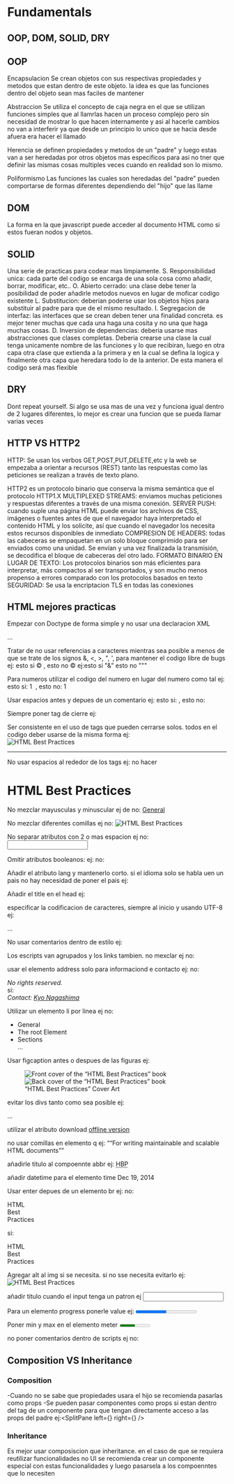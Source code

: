 # Fundamentals

## OOP, DOM, SOLID, DRY

## OOP

Encapsulacion
Se crean objetos con sus respectivas propiedades y metodos que estan dentro de este objeto. la idea es que las funciones dentro del objeto sean mas faciles de mantener

Abstraccion
Se utiliza el concepto de caja negra en el que se utilizan funciones simples que al llamrlas hacen un proceso complejo pero sin necesidad de mostrar lo que hacen internamente y asi al hacerle cambios no van a interferir ya que desde un principio lo unico que se hacia desde afuera era hacer el llamado

Herencia
se definen propiedades y metodos de un "padre" y luego estas van a ser heredadas por otros objetos mas especificos para asi no tner que definir las mismas cosas multiples veces cuando en realidad son lo mismo.

Poliformismo
Las funciones las cuales son heredadas del "padre" pueden comportarse de formas diferentes dependiendo del "hijo" que las llame

## DOM

La forma en la que javascript puede acceder al documento HTML como si estos fueran nodos y objetos.

## SOLID

Una serie de practicas para codear mas limpiamente.
S. Responsibilidad unica: cada parte del codigo se encarga de una sola cosa como añadir, borrar, modificar, etc..
O. Abierto cerrado: una clase debe tener la posibilidad de poder añadirle metodos nuevos en lugar de moficar codigo existente
L. Substitucion: deberian poderse usar los objetos hijos para substituir al padre para que de el mismo resultado.
I. Segregacion de interfaz: las interfaces que se crean deben tener una finalidad concreta. es mejor tener muchas que cada una haga una cosita y no una que haga muchas cosas.
D. Inversion de dependencias: deberia usarse mas abstracciones que clases completas.
Deberia crearse una clase la cual tenga unicamente nombre de las funciones y lo que recibiran, luego en otra capa otra clase que extienda a la primera y en la cual se defina la logica y finalmente otra capa que heredara todo lo de la anterior. De esta manera el codigo será mas flexible

## DRY

Dont repeat yourself.
Si algo se usa mas de una vez y funciona igual dentro de 2 lugares diferentes, lo mejor es crear una funcion que se pueda llamar varias veces

## HTTP VS HTTP2

HTTP: Se usan los verbos GET,POST,PUT,DELETE,etc y la web se empezaba a orientar a recursos (REST)
tanto las respuestas como las peticiones se realizan a través de texto plano.

HTTP2 es un protocolo binario que conserva la misma semántica que el protocolo HTTP1.X
MULTIPLEXED STREAMS: enviamos muchas peticiones y respuestas diferentes a través de una misma conexión.
SERVER PUSH: cuando suple una página HTML puede enviar los archivos de CSS, imágenes o fuentes antes de que el navegador haya interpretado el contenido HTML y los solicite, así que cuando el navegador los necesita estos recursos disponibles de inmediato
COMPRESION DE HEADERS: todas las cabeceras se empaquetan en un solo bloque comprimido para ser enviados como una unidad. Se envían y una vez finalizada la transmisión, se decodifica el bloque de cabeceras del otro lado.
FORMATO BINARIO EN LUGAR DE TEXTO: Los protocolos binarios son más eficientes para interpretar, más compactos al ser transportados, y son mucho menos propenso a errores comparado con los protocolos basados en texto
SEGURIDAD: Se usa la encriptacion TLS en todas las conexiones

## HTML mejores practicas

Empezar con Doctype de forma simple y no usar una declaracion XML

<!DOCTYPE html>
<html>
  ...
</html>

Tratar de no usar referencias a caracteres mientras sea posible a menos de que se trate de los signos &, <, >, ", ', para mantener el codigo libre de bugs
ej: esto si © , esto no &copy;
ej:esto si &quot;&amp;&quot; esto no """

Para numeros utilizar el codigo del numero en lugar del numero como tal
ej: esto si: 1&#xA0; , esto no: 1

Usar espacios antes y depues de un comentario
ej: esto si: <!-- comment --> , esto no:<!--comment-->

Siempre poner tag de cierre
ej: <html><body></body></html>

Ser consistente en el uso de tags que pueden cerrarse solos. todos en el codigo deber usarse de la misma forma
ej:  
<img alt="HTML Best Practices" src="/img/logo.png">

<hr>

No usar espacios al rededor de los tags
ej: no hacer

<h1 class=" title " >HTML Best Practices</h1>

No mezclar mayusculas y minuscular
ej de no: <a HREF="#general">General</A>

No mezclar diferentes comillas
ej no: <img alt="HTML Best Practices" src='/img/logo.jpg'>

No separar atributos con 2 o mas espacion
ej no: <input   name="q"  type="search">

Omitir atributos booleanos:
ej:
no: <audio autoplay="autoplay" src="/audio/theme.mp3">
si: <audio autoplay src="/audio/theme.mp3">

Añadir el atributo lang y mantenerlo corto. si el idioma solo se habla uen un pais no hay necesidad de poner el pais
ej: <html lang="en-US">

Añadir el title en el head
ej:

<head>
  <meta charset="UTF-8">
  <title>HTML Best Practices</title>
</head>

especificar la codificacion de caracteres, siempre al inicio y usando UTF-8
ej:

<head>
<meta charset="UTF-8">  <!--  esto es  -->
  <meta content="width=device-width" name="viewport">
  ...
</head>

No usar comentarios dentro de estilo
ej:

<style>
<!--  -->
</style>

Los escripts van agrupados y los links tambien. no mexclar
ej no:

<script src="/js/jquery.min.js"></script>
<link href="/css/screen.css" rel="stylesheet">
<script src="/js/main.js"></script>

usar el elemento address solo para informaciond e contacto
ej:
no: <address>No rights reserved.</address>
si: <address>Contact: <a href="https://twitter.com/hail2u_">Kyo Nagashima</a></address>

Utilizar un elemento li por linea
ej no:

<ul>
  <li>General</li><li>The root Element</li><li>Sections</li>...
</ul>

Usar figcaption antes o despues de las figuras
ej:

<figure>
  <img alt="Front cover of the “HTML Best Practices” book" src="/img/front-cover.png">
  <img alt="Back cover of the “HTML Best Practices” book" src="/img/back-cover.png">
  <figcaption>“HTML Best Practices” Cover Art</figcaption>
</figure>

evitar los divs tanto como sea posible
ej:

<section>
  ...
</section>

utilizar el atributo download
<a download href="/downloads/offline.zip">offline version</a>

no usar comillas en elemento q
ej: <q>“For writing maintainable and scalable HTML documents”</q>

añadirle titulo al compoennte abbr
ej: <abbr title="HTML Best Practices">HBP</abbr>

añadir datetime para el elemento time
<time datetime="2014-12-19">Dec 19, 2014</time>

Usar enter depues de un elemento br
ej:
no:<p>HTML<br>Best<br>Practices</p>
si:

<p>HTML<br>
Best<br>
Practices</p>

Agregar alt al img si se necesita. si no sse necesita evitarlo
ej: <img alt="HTML Best Practices" src="/img/logo.png">

añadir titulo cuando el input tenga un patron
ej <input name="security-code" pattern="[0-9]{3}" title="A security code is a number in three figures." type="text">

Para un elemento progress ponerle value
ej: <progress value="0.5"> 50%</progress>

Poner min y max en el elemento meter
<meter min="0" max="1024" value="512"> 512GB used (1024GB total)</meter>

no poner comentarios dentro de scripts
ej no:

<script>
// <!--
//   ...
// -->
</script>

## Composition VS Inheritance

### Composition

-Cuando no se sabe que propiedades usara el hijo se recomienda pasarlas como props
-Se pueden pasar componentes como props si estan dentro del tag de un componente para que tengan directamente acceso a las props del padre
ej:<SplitPane left={<Contacts />} right={<Chat />} />

### Inheritance

Es mejor usar composiscion que inheritance. en el caso de que se requiera reutilizar funcionalidades no UI se recomienda crear un componente especial con estas funcionalidades y luego pasarsela a los compoenntes que lo necesiten

